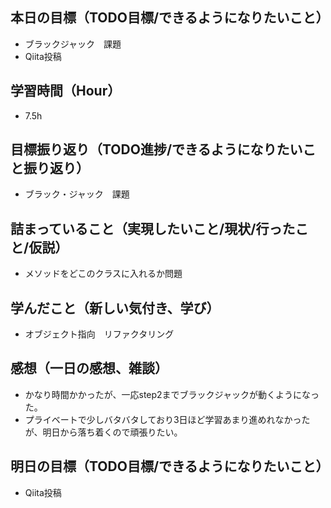 ## 本日の目標（TODO目標/できるようになりたいこと）
- ブラックジャック　課題
- Qiita投稿
## 学習時間（Hour）
- 7.5h
## 目標振り返り（TODO進捗/できるようになりたいこと振り返り）
- ブラック・ジャック　課題
## 詰まっていること（実現したいこと/現状/行ったこと/仮説）
- メソッドをどこのクラスに入れるか問題
## 学んだこと（新しい気付き、学び）
- オブジェクト指向　リファクタリング
## 感想（一日の感想、雑談）
- かなり時間かかったが、一応step2までブラックジャックが動くようになった。
- プライベートで少しバタバタしており3日ほど学習あまり進めれなかったが、明日から落ち着くので頑張りたい。
## 明日の目標（TODO目標/できるようになりたいこと）
- Qiita投稿
